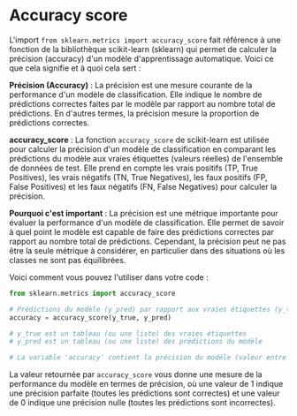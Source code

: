 # Accuracy score
L'import `from sklearn.metrics import accuracy_score` fait référence à une fonction de la bibliothèque scikit-learn (sklearn) qui permet de calculer la précision (accuracy) d'un modèle d'apprentissage automatique. Voici ce que cela signifie et à quoi cela sert :

**Précision (Accuracy)** : La précision est une mesure courante de la performance d'un modèle de classification. Elle indique le nombre de prédictions correctes faites par le modèle par rapport au nombre total de prédictions. En d'autres termes, la précision mesure la proportion de prédictions correctes.

**accuracy_score** : La fonction `accuracy_score` de scikit-learn est utilisée pour calculer la précision d'un modèle de classification en comparant les prédictions du modèle aux vraies étiquettes (valeurs réelles) de l'ensemble de données de test. Elle prend en compte les vrais positifs (TP, True Positives), les vrais négatifs (TN, True Negatives), les faux positifs (FP, False Positives) et les faux négatifs (FN, False Negatives) pour calculer la précision.

**Pourquoi c'est important** : La précision est une métrique importante pour évaluer la performance d'un modèle de classification. Elle permet de savoir à quel point le modèle est capable de faire des prédictions correctes par rapport au nombre total de prédictions. Cependant, la précision peut ne pas être la seule métrique à considérer, en particulier dans des situations où les classes ne sont pas équilibrées.

Voici comment vous pouvez l'utiliser dans votre code :

```python
from sklearn.metrics import accuracy_score

# Prédictions du modèle (y_pred) par rapport aux vraies étiquettes (y_true)
accuracy = accuracy_score(y_true, y_pred)

# y_true est un tableau (ou une liste) des vraies étiquettes
# y_pred est un tableau (ou une liste) des prédictions du modèle

# La variable 'accuracy' contient la précision du modèle (valeur entre 0 et 1)
```

La valeur retournée par `accuracy_score` vous donne une mesure de la performance du modèle en termes de précision, où une valeur de 1 indique une précision parfaite (toutes les prédictions sont correctes) et une valeur de 0 indique une précision nulle (toutes les prédictions sont incorrectes).
